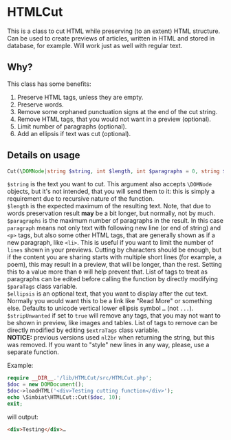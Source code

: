 # HTMLCut

This is a class to cut HTML while preserving (to an extent) HTML structure. Can be used to create previews of articles, written in HTML and stored in database, for example. Will work just as well with regular text.

## Why?

This class has some benefits:

1. Preserve HTML tags, unless they are empty.
2. Preserve words.
3. Remove some orphaned punctuation signs at the end of the cut string.
4. Remove HTML tags, that you would not want in a preview (optional).
5. Limit number of paragraphs (optional).
6. Add an ellipsis if text was cut (optional).

## Details on usage

```php
Cut(\DOMNode|string $string, int $length, int $paragraphs = 0, string $ellipsis = '…', bool $stripUnwanted = true)
```

`$string` is the text you want to cut. This argument also accepts `\DOMNode` objects, but it's not intended, that you will send them to it: this is simply a requirement due to recursive nature of the function.  
`$length` is the expected maximum of the resulting text. Note, that due to words preservation result **may** be a bit longer, but normally, not by much.  
`$paragraphs` is the maximum number of paragraphs in the result. In this case `paragraph` means not only text with following new line (or end of string) and `<p>` tags, but also some other HTML tags, that are generally shown as if a new paragraph, like `<li>`. This is useful if you want to limit the number of `lines` shown in your previews. Cutting by characters should be enough, but if the content you are sharing starts with multiple short lines (for example, a poem), this may result in a preview, that will be longer, than the rest. Setting this to a value more than `0` will help prevent that. List of tags to treat as paragraphs can be edited before calling the function by directly modifying `$paraTags` class variable.  
`$ellipsis` is an optional text, that you want to display after the cut text. Normally you would want this to be a link like "Read More" or something else. Defaults to unicode vertical lower ellipsis symbol `…` (not `...`).  
`$stripUnwanted` if set to `true` will remove any tags, that you may not want to be shown in preview, like images and tables. List of tags to remove can be directly modified by editing `$extraTags` class variable.  
__NOTICE:__ previous versions used `nl2br` when returning the string, but this was removed. If you want to "style" new lines in any way, please, use a separate function.

Example:

```php
require __DIR__.'/lib/HTMLCut/src/HTMLCut.php';
$doc = new DOMDocument();
$doc->loadHTML('<div>Testing cutting function</div>');
echo \Simbiat\HTMLCut::Cut($doc, 10);
exit;
```

will output:

```html
<div>Testing</div>…
```
